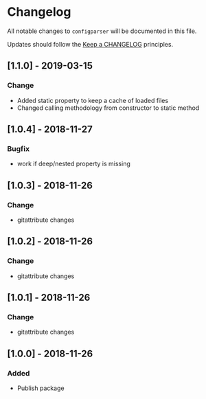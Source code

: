 # Changelog

All notable changes to `configparser` will be documented in this file.

Updates should follow the [Keep a CHANGELOG](http://keepachangelog.com/) principles.

## [1.1.0] - 2019-03-15
### Change
- Added static property to keep a cache of loaded files
- Changed calling methodology from constructor to static method

## [1.0.4] - 2018-11-27
### Bugfix
- work if deep/nested property is missing

## [1.0.3] - 2018-11-26
### Change
- gitattribute changes

## [1.0.2] - 2018-11-26
### Change
- gitattribute changes

## [1.0.1] - 2018-11-26
### Change
- gitattribute changes

## [1.0.0] - 2018-11-26
### Added
- Publish package
